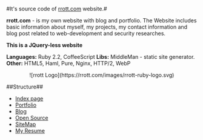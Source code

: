 #It's source code of [rrott.com](http://rrott.com) website.#

**rrott.com** - is my own website with blog and portfolio. The Website includes basic information about myself, my projects, my contact information and blog post related to web-development and security researches.

**This is a JQuery-less website**

**Languages:** Ruby 2.2, CoffeeScript
**Libs:** MiddleMan - static site generator. 
**Other:** HTML5, Haml, Pure, Nginx, HTTP/2, WebP

<center> ![rrott Logo](https://rrott.com/images/rrott-ruby-logo.svg) </center>

##Structure##
- [Index page](https://rrott.com)
- [Portfolio](https://rrott.com/portfolio/)
- [Blog](https://rrott.com/blog/)
- [Open Source](https://rrott.com/portfolio/oss/)
- [SiteMap](https://rrott.com/sitemap/)
- [My Resume](https://rrott.com/cv/roman.rott.cv.2016.pdf)
